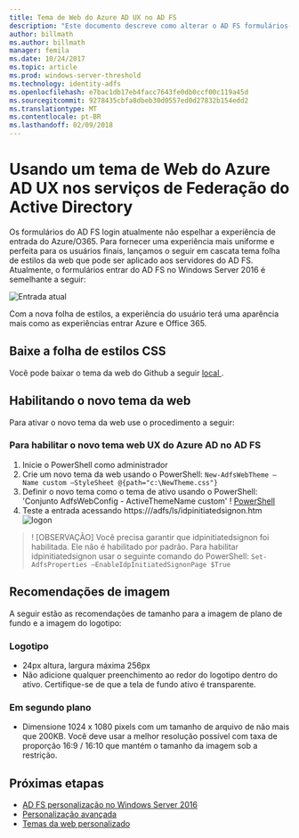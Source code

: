 ```yaml
---
title: Tema de Web do Azure AD UX no AD FS
description: "Este documento descreve como alterar o AD FS formulários-entrar para que ele se parece com a experiência do usuário do Azure AD."
author: billmath
ms.author: billmath
manager: femila
ms.date: 10/24/2017
ms.topic: article
ms.prod: windows-server-threshold
ms.technology: identity-adfs
ms.openlocfilehash: e7bac1db17eb4facc7643fe0db0ccf00c119a45d
ms.sourcegitcommit: 9278435cbfa8dbeb30d0557ed0d27832b154edd2
ms.translationtype: MT
ms.contentlocale: pt-BR
ms.lasthandoff: 02/09/2018
---
```

# <a name="using-an-azure-ad-ux-web-theme-in-active-directory-federation-services"></a>Usando um tema de Web do Azure AD UX nos serviços de Federação do Active Directory
Os formulários do AD FS login atualmente não espelhar a experiência de entrada do Azure/O365.  Para fornecer uma experiência mais uniforme e perfeita para os usuários finais, lançamos o seguir em cascata tema folha de estilos da web que pode ser aplicado aos servidores do AD FS.  Atualmente, o formulários entrar do AD FS no Windows Server 2016 é semelhante a seguir:

![Entrada atual](media/Azure-UX-Web-Theme-in-AD-FS/one.png)


Com a nova folha de estilos, a experiência do usuário terá uma aparência mais como as experiências entrar Azure e Office 365.

## <a name="download-the-css-style-sheet"></a>Baixe a folha de estilos CSS
Você pode baixar o tema da web do Github a seguir [local ](https://github.com/Microsoft/adfsWebCustomization/tree/master/centeredUi).


## <a name="enabling-the-new-web-theme"></a>Habilitando o novo tema da web
Para ativar o novo tema da web use o procedimento a seguir:

### <a name="to-enable-the-new-azure-ad-ux-web-theme-in-ad-fs"></a>Para habilitar o novo tema web UX do Azure AD no AD FS
1.  Inicie o PowerShell como administrador
2.  Crie um novo tema da web usando o PowerShell:  `New-AdfsWebTheme –Name custom –StyleSheet @{path="c:\NewTheme.css"}`
3.  Definir o novo tema como o tema de ativo usando o PowerShell: <ph x="1">'Conjunto AdfsWebConfig - ActiveThemeName custom'
! [</ph>PowerShell](media/Azure-UX-Web-Theme-in-AD-FS/two.png)
4.  Teste a entrada acessando https://<AD FS name.domain>/adfs/ls/idpinitiatedsignon.htm ![logon](media/Azure-UX-Web-Theme-in-AD-FS/three.png)

>! [OBSERVAÇÃO] Você precisa garantir que idpinitiatedsignon foi habilitada.  Ele não é habilitado por padrão.  Para habilitar idpinitiatedsignon usar o seguinte comando do PowerShell:  `Set-AdfsProperties –EnableIdpInitiatedSignonPage $True`

## <a name="image-recommendations"></a>Recomendações de imagem
A seguir estão as recomendações de tamanho para a imagem de plano de fundo e a imagem do logotipo:

### <a name="logo"></a>Logotipo
- 24px altura, largura máxima 256px
- Não adicione qualquer preenchimento ao redor do logotipo dentro do ativo.  Certifique-se de que a tela de fundo ativo é transparente.

### <a name="background"></a>Em segundo plano
- Dimensione 1024 x 1080 pixels com um tamanho de arquivo de não mais que 200KB.  Você deve usar a melhor resolução possível com taxa de proporção 16:9 / 16:10 que mantém o tamanho da imagem sob a restrição.

## <a name="next-steps"></a>Próximas etapas
- [AD FS personalização no Windows Server 2016](AD-FS-Customization-in-Windows-Server-2016.md)
- [Personalização avançada](Advanced-Customization-of-AD-FS-Sign-in-Pages.md)
- [Temas da web personalizado](Custom-Web-Themes-in-AD-FS.md)
